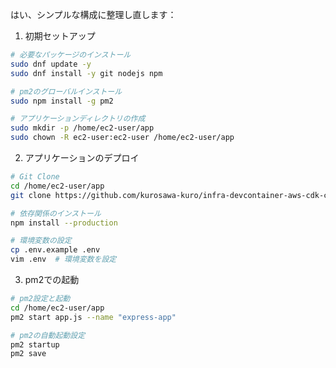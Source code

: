 はい、シンプルな構成に整理し直します：

1. 初期セットアップ
```bash
# 必要なパッケージのインストール
sudo dnf update -y
sudo dnf install -y git nodejs npm

# pm2のグローバルインストール
sudo npm install -g pm2

# アプリケーションディレクトリの作成
sudo mkdir -p /home/ec2-user/app
sudo chown -R ec2-user:ec2-user /home/ec2-user/app
```

2. アプリケーションのデプロイ
```bash
# Git Clone
cd /home/ec2-user/app
git clone https://github.com/kurosawa-kuro/infra-devcontainer-aws-cdk-cicd-nodejs.git .

# 依存関係のインストール
npm install --production

# 環境変数の設定
cp .env.example .env
vim .env  # 環境変数を設定
```

3. pm2での起動
```bash
# pm2設定と起動
cd /home/ec2-user/app
pm2 start app.js --name "express-app"

# pm2の自動起動設定
pm2 startup
pm2 save
```